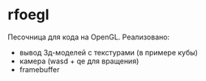# rfoegl
Песочница для кода на OpenGL.
Реализовано:
- вывод 3д-моделей с текстурами (в примере кубы)
- камера (wasd + qe для вращения)
- framebuffer
